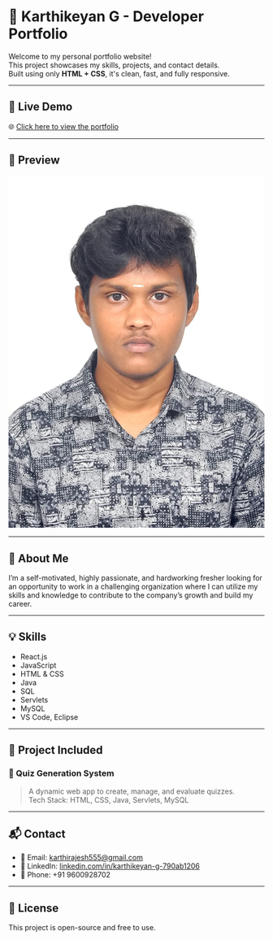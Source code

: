 # 💼 Karthikeyan G - Developer Portfolio

Welcome to my personal portfolio website!  
This project showcases my skills, projects, and contact details.  
Built using only **HTML + CSS**, it's clean, fast, and fully responsive.

---

## 🚀 Live Demo

🌐 [Click here to view the portfolio](https://your-username.github.io/simple-portfolio)

---

## 📸 Preview

![Portfolio Screenshot](profile.jpg)

---

## 📌 About Me

I’m a self-motivated, highly passionate, and hardworking fresher looking for an opportunity to work in a challenging organization where I can utilize my skills and knowledge to contribute to the company’s growth and build my career.

---

## 💡 Skills

- React.js  
- JavaScript  
- HTML & CSS  
- Java  
- SQL  
- Servlets  
- MySQL  
- VS Code, Eclipse  

---

## 📁 Project Included

### 🎯 Quiz Generation System  
> A dynamic web app to create, manage, and evaluate quizzes.  
> Tech Stack: HTML, CSS, Java, Servlets, MySQL

---

## 📬 Contact

- 📧 Email: karthirajesh555@gmail.com  
- 🔗 LinkedIn: [linkedin.com/in/karthikeyan-g-790ab1206](https://linkedin.com/in/karthikeyan-g-790ab1206)  
- 📱 Phone: +91 9600928702

---

## 📃 License

This project is open-source and free to use.
